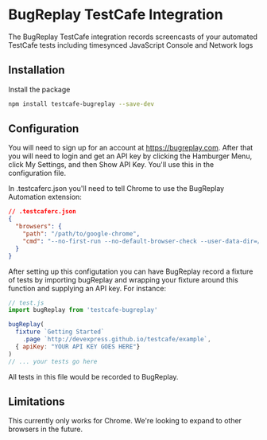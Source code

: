 # BugReplay TestCafe Integration
The BugReplay TestCafe integration records screencasts of your automated TestCafe tests including timesynced JavaScript Console and Network logs

## Installation
Install the package

```sh
npm install testcafe-bugreplay --save-dev
```

## Configuration
You will need to sign up for an account at https://bugreplay.com. After that you will need to login and get an API key by clicking the Hamburger Menu, click My Settings, and then Show API Key. You'll use this in the configuration file.

In .testcaferc.json you'll need to tell Chrome to use the BugReplay Automation extension:

```json
// .testcaferc.json
{
  "browsers": {
    "path": "/path/to/google-chrome",
    "cmd": "--no-first-run --no-default-browser-check --user-data-dir=/tmp/testcafe-chrome-profile --load-extension=./node_modules/bugreplay-automation/extension/ --auto-select-desktop-capture-source='Chrome'"
  }
}
```

After setting up this configutation you can have BugReplay record a fixture of tests by importing bugReplay and wrapping your fixture around this function and supplying an API key. For instance:

```js
// test.js
import bugReplay from 'testcafe-bugreplay'

bugReplay(
  fixture `Getting Started`
    .page `http://devexpress.github.io/testcafe/example`, 
  { apiKey: "YOUR API KEY GOES HERE"}
)
// ... your tests go here
```

All tests in this file would be recorded to BugReplay.

## Limitations
This currently only works for Chrome. We're looking to expand to other browsers in the future.
